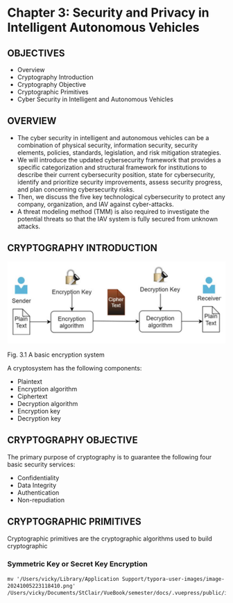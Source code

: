 
# Chapter 3: Security and Privacy in Intelligent Autonomous Vehicles

## OBJECTIVES

+ Overview
+ Cryptography Introduction
+ Cryptography Objective
+ Cryptographic Primitives
+ Cyber Security in Intelligent and Autonomous Vehicles

## OVERVIEW
+ The cyber security in intelligent and autonomous vehicles can be a combination of physical security, information security, security elements, policies, standards, legislation, and risk mitigation strategies.
+ We will introduce the updated cybersecurity framework that provides a specific categorization and structural framework for institutions to describe their current cybersecurity position, state for cybersecurity, identify and prioritize security improvements, assess security progress, and plan concerning cybersecurity risks.
+ Then, we discuss the five key technological cybersecurity to protect any company, organization, and IAV against cyber-attacks.
+ A threat modeling method (TMM) is also required to investigate the potential threats so that the IAV system is fully secured from unknown attacks.

## CRYPTOGRAPHY INTRODUCTION

![image-20241005223118410](/images/302/14.png)

Fig. 3.1 A basic encryption system

A cryptosystem has the following components:

+ Plaintext
+ Encryption algorithm
+ Ciphertext
+ Decryption algorithm
+ Encryption key
+ Decryption key

## CRYPTOGRAPHY OBJECTIVE

The primary purpose of cryptography is to guarantee the following four basic security services:

+ Confidentiality 
+ Data Integrity 
+ Authentication 
+ Non-repudiation

## CRYPTOGRAPHIC PRIMITIVES

Cryptographic primitives are the cryptographic algorithms used to build cryptographic
### Symmetric Key or Secret Key Encryption








```shell
mv '/Users/vicky/Library/Application Support/typora-user-images/image-20241005223118410.png' /Users/vicky/Documents/StClair/VueBook/semester/docs/.vuepress/public/images/306/14.png
```